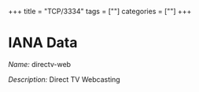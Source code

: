 +++
title = "TCP/3334"
tags = [""]
categories = [""]
+++

# IANA Data

_Name:_ directv-web

_Description:_ Direct TV Webcasting

